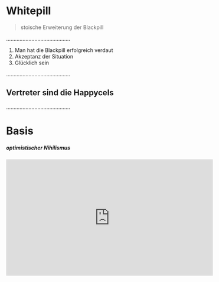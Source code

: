# Whitepill

> stoische Erweiterung der Blackpill

...........................................

1. Man hat die Blackpill erfolgreich verdaut
2. Akzeptanz der Situation 
3. Glücklich sein

...........................................

## Vertreter sind die Happycels

...........................................

# Basis
##### optimistischer Nihilismus

<iframe width="560" height="315" src="https://www.youtube.com/embed/MBRqu0YOH14" title="Optimistischer Nihilismus" frameborder="0" allow="accelerometer; autoplay; clipboard-write; encrypted-media; gyroscope; picture-in-picture; web-share" referrerpolicy="strict-origin-when-cross-origin" allowfullscreen></iframe>

